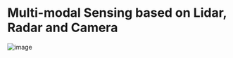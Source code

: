 # Multi-modal Sensing based on Lidar, Radar and Camera
![image](https://github.com/user-attachments/assets/1ccfa5f7-176d-42db-81b1-68d5fdc4167b)
